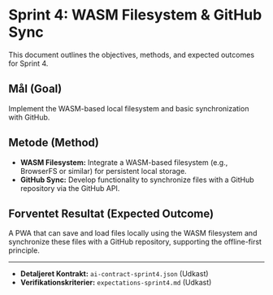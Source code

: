 # Sprint 4: WASM Filesystem & GitHub Sync

This document outlines the objectives, methods, and expected outcomes for Sprint 4.

## Mål (Goal)

Implement the WASM-based local filesystem and basic synchronization with GitHub.

## Metode (Method)

-   **WASM Filesystem:** Integrate a WASM-based filesystem (e.g., BrowserFS or similar) for persistent local storage.
-   **GitHub Sync:** Develop functionality to synchronize files with a GitHub repository via the GitHub API.

## Forventet Resultat (Expected Outcome)

A PWA that can save and load files locally using the WASM filesystem and synchronize these files with a GitHub repository, supporting the offline-first principle.

---

-   **Detaljeret Kontrakt:** `ai-contract-sprint4.json` (Udkast)
-   **Verifikationskriterier:** `expectations-sprint4.md` (Udkast)